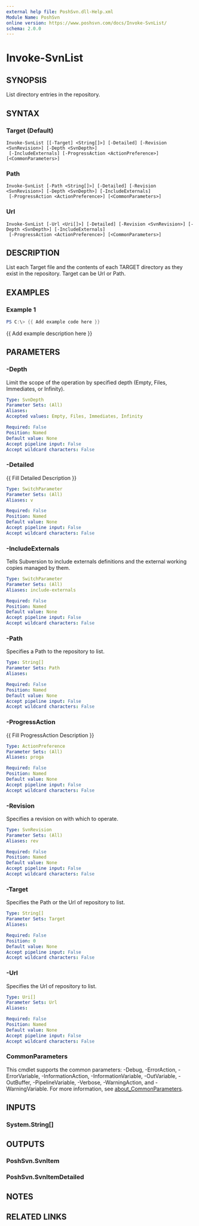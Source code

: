 ```yaml
---
external help file: PoshSvn.dll-Help.xml
Module Name: PoshSvn
online version: https://www.poshsvn.com/docs/Invoke-SvnList/
schema: 2.0.0
---
```


# Invoke-SvnList

## SYNOPSIS
List directory entries in the repository.

## SYNTAX

### Target (Default)
```
Invoke-SvnList [[-Target] <String[]>] [-Detailed] [-Revision <SvnRevision>] [-Depth <SvnDepth>]
 [-IncludeExternals] [-ProgressAction <ActionPreference>] [<CommonParameters>]
```

### Path
```
Invoke-SvnList [-Path <String[]>] [-Detailed] [-Revision <SvnRevision>] [-Depth <SvnDepth>] [-IncludeExternals]
 [-ProgressAction <ActionPreference>] [<CommonParameters>]
```

### Url
```
Invoke-SvnList [-Url <Uri[]>] [-Detailed] [-Revision <SvnRevision>] [-Depth <SvnDepth>] [-IncludeExternals]
 [-ProgressAction <ActionPreference>] [<CommonParameters>]
```

## DESCRIPTION
List each Target file and the contents of each TARGET directory as they exist in the repository. Target can be Url or Path.

## EXAMPLES

### Example 1
```powershell
PS C:\> {{ Add example code here }}
```

{{ Add example description here }}

## PARAMETERS

### -Depth
Limit the scope of the operation by specified depth (Empty, Files, Immediates, or Infinity).

```yaml
Type: SvnDepth
Parameter Sets: (All)
Aliases:
Accepted values: Empty, Files, Immediates, Infinity

Required: False
Position: Named
Default value: None
Accept pipeline input: False
Accept wildcard characters: False
```

### -Detailed
{{ Fill Detailed Description }}

```yaml
Type: SwitchParameter
Parameter Sets: (All)
Aliases: v

Required: False
Position: Named
Default value: None
Accept pipeline input: False
Accept wildcard characters: False
```

### -IncludeExternals
Tells Subversion to include externals definitions and the external working copies managed by them.

```yaml
Type: SwitchParameter
Parameter Sets: (All)
Aliases: include-externals

Required: False
Position: Named
Default value: None
Accept pipeline input: False
Accept wildcard characters: False
```

### -Path
Specifies a Path to the repository to list.

```yaml
Type: String[]
Parameter Sets: Path
Aliases:

Required: False
Position: Named
Default value: None
Accept pipeline input: False
Accept wildcard characters: False
```

### -ProgressAction
{{ Fill ProgressAction Description }}

```yaml
Type: ActionPreference
Parameter Sets: (All)
Aliases: proga

Required: False
Position: Named
Default value: None
Accept pipeline input: False
Accept wildcard characters: False
```

### -Revision
Specifies a revision on with which to operate.

```yaml
Type: SvnRevision
Parameter Sets: (All)
Aliases: rev

Required: False
Position: Named
Default value: None
Accept pipeline input: False
Accept wildcard characters: False
```

### -Target
Specifies the Path or the Url of repository to list.

```yaml
Type: String[]
Parameter Sets: Target
Aliases:

Required: False
Position: 0
Default value: None
Accept pipeline input: False
Accept wildcard characters: False
```

### -Url
Specifies the Url of repository to list.

```yaml
Type: Uri[]
Parameter Sets: Url
Aliases:

Required: False
Position: Named
Default value: None
Accept pipeline input: False
Accept wildcard characters: False
```

### CommonParameters
This cmdlet supports the common parameters: -Debug, -ErrorAction, -ErrorVariable, -InformationAction, -InformationVariable, -OutVariable, -OutBuffer, -PipelineVariable, -Verbose, -WarningAction, and -WarningVariable. For more information, see [about_CommonParameters](http://go.microsoft.com/fwlink/?LinkID=113216).

## INPUTS

### System.String[]

## OUTPUTS

### PoshSvn.SvnItem

### PoshSvn.SvnItemDetailed

## NOTES

## RELATED LINKS

